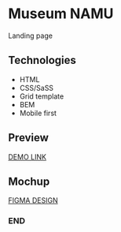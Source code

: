 # Museum NAMU
Landing page
## Technologies
- HTML
- CSS/SaSS
- Grid template
- BEM
- Mobile first

## Preview
[DEMO LINK](https://an-marryKyslenko.github.io/museum-namu/)

## Mochup
[FIGMA DESIGN](figma.com/design/cRBCqE06cDrY3s4jX7h3iY/НАМУ)

### END

